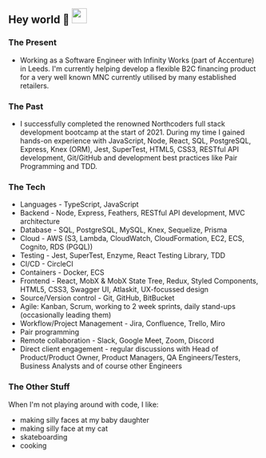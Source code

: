 ## Hey world 👋 <img src="https://raw.githubusercontent.com/aemmadi/aemmadi/master/wave.gif" width="30px">


### The Present 
* Working as a Software Engineer with Infinity Works (part of Accenture) in Leeds. I'm currently helping develop a flexible B2C financing product for a very well known MNC currently utilised by many established retailers.

### The Past
* I successfully completed the renowned Northcoders full stack development bootcamp at the start of 2021. During my time I gained hands-on experience with JavaScript, Node, React, SQL, PostgreSQL, Express, Knex (ORM), Jest, SuperTest, HTML5, CSS3, RESTful API development, Git/GitHub and development best practices like Pair Programming and TDD.


### The Tech
* Languages - TypeScript, JavaScript
* Backend - Node, Express, Feathers, RESTful API development, MVC architecture
* Database - SQL, PostgreSQL, MySQL, Knex, Sequelize, Prisma
* Cloud - AWS (S3, Lambda, CloudWatch, CloudFormation, EC2, ECS, Cognito, RDS (PGQL))
* Testing - Jest, SuperTest, Enzyme, React Testing Library, TDD
* CI/CD - CircleCI
* Containers - Docker, ECS
* Frontend - React, MobX & MobX State Tree, Redux, Styled Components, HTML5, CSS3, Swagger UI, Atlaskit, UX-focussed design
* Source/Version control - Git, GitHub, BitBucket
* Agile: Kanban, Scrum, working to 2 week sprints, daily stand-ups (occasionally leading them)
* Workflow/Project Management - Jira, Confluence, Trello, Miro
* Pair programming
* Remote collaboration - Slack, Google Meet, Zoom, Discord
* Direct client engagement - regular discussions with Head of Product/Product Owner, Product Managers, QA Engineers/Testers, Business Analysts and of course other Engineers 

### The Other Stuff
When I'm not playing around with code, I like:
* making silly faces at my baby daughter
* making silly face at my cat
* skateboarding
* cooking

<!--
**samkaanaki/samkaanaki** is a ✨ _special_ ✨ repository because its `README.md` (this file) appears on your GitHub profile.

Here are some ideas to get you started:

- 🔭 I’m currently working on ...
- 🌱 I’m currently learning ...
- 👯 I’m looking to collaborate on ...
- 🤔 I’m looking for help with ...
- 💬 Ask me about ...
- 📫 How to reach me: ...
- 😄 Pronouns: ...
- ⚡ Fun fact: ...
-->
